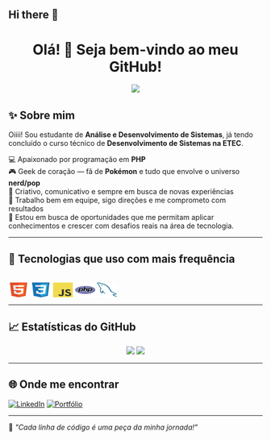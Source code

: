 ## Hi there 👋
<h1 align="center">Olá! 👋 Seja bem-vindo ao meu GitHub!</h1>

<p align="center">
  <img src="https://media.giphy.com/media/L8K62iTDkzGX6/giphy.gif" width="100">
</p>

## ✨ Sobre mim

Oiiii! Sou estudante de **Análise e Desenvolvimento de Sistemas**, já tendo concluído o curso técnico de **Desenvolvimento de Sistemas na ETEC**.

💻 Apaixonado por programação em **PHP**  
🎮 Geek de coração — fã de **Pokémon** e tudo que envolve o universo **nerd/pop**  
🎨 Criativo, comunicativo e sempre em busca de novas experiências  
🤝 Trabalho bem em equipe, sigo direções e me comprometo com resultados  
🚀 Estou em busca de oportunidades que me permitam aplicar conhecimentos e crescer com desafios reais na área de tecnologia.

---

## 🧠 Tecnologias que uso com mais frequência

<div style="display: inline_block"><br>
  <img align="center" alt="HTML" height="30" width="40" src="https://raw.githubusercontent.com/devicons/devicon/master/icons/html5/html5-original.svg">
  <img align="center" alt="CSS" height="30" width="40" src="https://raw.githubusercontent.com/devicons/devicon/master/icons/css3/css3-original.svg">
  <img align="center" alt="JS" height="30" width="40" src="https://raw.githubusercontent.com/devicons/devicon/master/icons/javascript/javascript-original.svg">
  <img align="center" alt="PHP" height="30" width="40" src="https://raw.githubusercontent.com/devicons/devicon/master/icons/php/php-original.svg">
  <img align="center" alt="MySQL" height="30" width="40" src="https://raw.githubusercontent.com/devicons/devicon/master/icons/mysql/mysql-original.svg">
</div>

---

## 📈 Estatísticas do GitHub

<div align="center">
  <img height="180em" src="https://github-readme-stats.vercel.app/api?username=seu-usuario&show_icons=true&theme=tokyonight&include_all_commits=true&count_private=true"/>
  <img height="180em" src="https://github-readme-stats.vercel.app/api/top-langs/?username=seu-usuario&layout=compact&langs_count=7&theme=tokyonight"/>
</div>

---

## 🌐 Onde me encontrar

[![LinkedIn](https://img.shields.io/badge/LinkedIn-blue?style=for-the-badge&logo=linkedin&logoColor=white)](https://www.linkedin.com/in/seu-linkedin)
[![Portfólio](https://img.shields.io/badge/Portfólio-000?style=for-the-badge&logo=github&logoColor=white)](https://github.com/seu-usuario)

---

🧩 *"Cada linha de código é uma peça da minha jornada!"*
